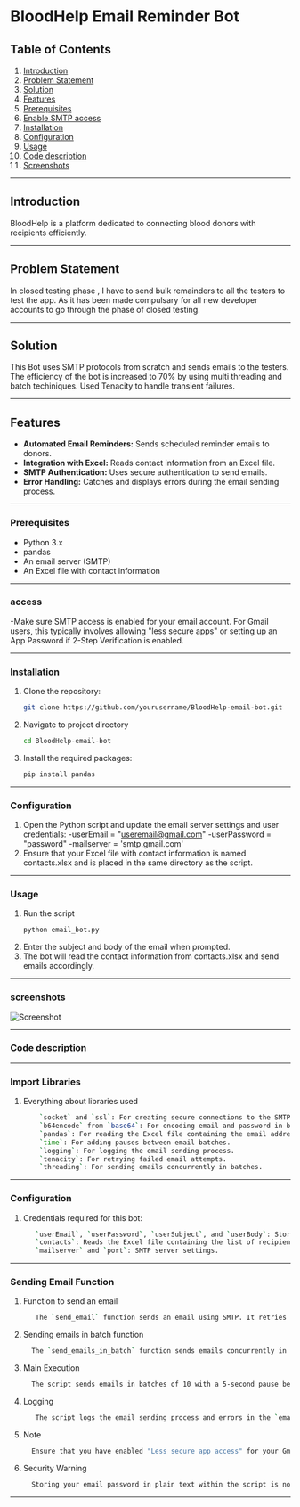 # BloodHelp Email Reminder Bot

## Table of Contents
1. [Introduction](#introduction)
2. [Problem Statement](#problem-statement)
3. [Solution](#solution)
4. [Features](#features)
5. [Prerequisites](#prerequisites)
6. [Enable SMTP access](#access)
7. [Installation](#installation)
8. [Configuration](#configuration)
9. [Usage](#usage)
10. [Code description](#code-description)
11. [Screenshots](#screenshots)

---

## Introduction
BloodHelp is a platform dedicated to connecting blood donors with recipients efficiently. 

---

## Problem Statement
In closed testing phase , I have to send bulk remainders to all the testers to test the app. As it has been made compulsary for all new developer accounts to go through the phase of closed testing. 

---

## Solution
This Bot uses SMTP protocols from scratch and sends emails to the testers. The efficiency of the bot is increased to 70% by using multi threading and batch techiniques. Used Tenacity to handle transient failures.

---

## Features
- **Automated Email Reminders:** Sends scheduled reminder emails to donors.
- **Integration with Excel:** Reads contact information from an Excel file.
- **SMTP Authentication:** Uses secure authentication to send emails.
- **Error Handling:** Catches and displays errors during the email sending process.

---



### Prerequisites
- Python 3.x
- pandas
- An email server (SMTP)
- An Excel file with contact information
  
---
### access
-Make sure SMTP access is enabled for your email account. For Gmail users, this typically involves allowing "less secure apps" or setting up an App Password if 2-Step Verification is enabled. 

---
### Installation
1. Clone the repository:
   ```bash
   git clone https://github.com/yourusername/BloodHelp-email-bot.git
2. Navigate to project directory
   ```bash
   cd BloodHelp-email-bot
3. Install the required packages:
   ```bash
   pip install pandas

---

### Configuration
1. Open the Python script and update the email server settings and user credentials:
  -userEmail = "useremail@gmail.com"
  -userPassword = "password"
  -mailserver = 'smtp.gmail.com'
2. Ensure that your Excel file with contact information is named contacts.xlsx and is placed in the same directory as the script.

---

### Usage
1. Run the script
   ```bash
   python email_bot.py
2. Enter the subject and body of the email when prompted.
3. The bot will read the contact information from contacts.xlsx and send emails accordingly.

---
### screenshots
![Screenshot](screenshots/run.png)

---
### Code description
---
### Import Libraries
1. Everything about libraries used
     ```bash
         `socket` and `ssl`: For creating secure connections to the SMTP server.
         `b64encode` from `base64`: For encoding email and password in base64.
         `pandas`: For reading the Excel file containing the email addresses.
         `time`: For adding pauses between email batches.
         `logging`: For logging the email sending process.
         `tenacity`: For retrying failed email attempts.
         `threading`: For sending emails concurrently in batches.
---
### Configuration
1. Credentials required for this bot:
    ```bash
       `userEmail`, `userPassword`, `userSubject`, and `userBody`: Store email credentials and message details.
       `contacts`: Reads the Excel file containing the list of recipient email addresses.
       `mailserver` and `port`: SMTP server settings.
---
### Sending Email Function
1. Function to send an email
    ```bash
       The `send_email` function sends an email using SMTP. It retries up to three times with a two-second wait between attempts in case of failures.
2. Sending emails in batch function
    ```bash
      The `send_emails_in_batch` function sends emails concurrently in batches using threading.
3. Main Execution
    ```bash
      The script sends emails in batches of 10 with a 5-second pause between batches to avoid overwhelming the server.
4. Logging
   ```bash
      The script logs the email sending process and errors in the `email_bot.log` file.
5. Note
   ```bash
     Ensure that you have enabled "Less secure app access" for your Gmail account to allow the script to send emails.
6. Security Warning
   ```bash
     Storing your email password in plain text within the script is not secure. Consider using environment variables or a more secure method to handle your credentials. 

---

